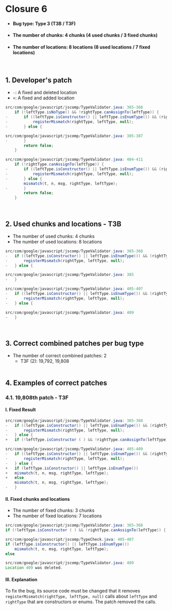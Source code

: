 # Closure 6
* <h4>Bug type: Type 3 (T3B / T3F)</h4>
* <h4>The number of chunks: 4 chunks (4 used chunks / 3 fixed chunks)</h4>
* <h4>The number of locations: 8 locations (8 used locations / 7 fixed locations)</h4>
<br>

## 1. Developer's patch
* `-`: A fixed and deleted location
* `+`: A fixed and added location
```java
src/com/google/javascript/jscomp/TypeValidator.java: 365-368
    if (!leftType.isNoType() && !rightType.canAssignTo(leftType)) {
-       if ((leftType.isConstructor() || leftType.isEnumType()) && (rightType.isConstructor() || rightType.isEnumType())) {
-           registerMismatch(rightType, leftType, null);
-       } else {
```

```java
src/com/google/javascript/jscomp/TypeValidator.java: 385-387
-       }
        return false;
    }
```

```java
src/com/google/javascript/jscomp/TypeValidator.java: 404-411
    if (!rightType.canAssignTo(leftType)) {
-       if ((leftType.isConstructor() || leftType.isEnumType()) && (rightType.isConstructor() || rightType.isEnumType())) {
-           registerMismatch(rightType, leftType, null);
-       } else {
        mismatch(t, n, msg, rightType, leftType);
-       }
        return false;
    }
```
<br>

## 2. Used chunks and locations - T3B
* The number of used chunks: 4 chunks
* The number of used locations: 8 locations
```java
src/com/google/javascript/jscomp/TypeValidator.java: 365-368
-   if ((leftType.isConstructor() || leftType.isEnumType()) && (rightType.isConstructor() || rightType.isEnumType())) {
-       registerMismatch(rightType, leftType, null);
-   } else {
```

```java
src/com/google/javascript/jscomp/TypeValidator.java: 385
-   }
```

```java
src/com/google/javascript/jscomp/TypeValidator.java: 405-407
-   if ((leftType.isConstructor() || leftType.isEnumType()) && (rightType.isConstructor() || rightType.isEnumType())) {
-       registerMismatch(rightType, leftType, null);
-   } else {
```

```java
src/com/google/javascript/jscomp/TypeValidator.java: 409
-   }
```
<br>

## 3. Correct combined patches per bug type
* The number of correct combined patches: 2
    * T3F (2): 19,792, 19,808
<br><br>

## 4. Examples of correct patches
### 4.1. 19,808th patch - T3F
#### I. Fixed Result
```java
src/com/google/javascript/jscomp/TypeValidator.java: 365-368
-   if ((leftType.isConstructor() || leftType.isEnumType()) && (rightType.isConstructor() || rightType.isEnumType())) {
-       registerMismatch(rightType, leftType, null);
-   } else {
+   if (!leftType.isConstructor ( ) && !rightType.canAssignTo(leftType)) {
```

```java
src/com/google/javascript/jscomp/TypeValidator.java: 405-409
-   if ((leftType.isConstructor() || leftType.isEnumType()) && (rightType.isConstructor() || rightType.isEnumType())) {
-       registerMismatch(rightType, leftType, null);
-   } else {
+   if (leftType.isConstructor() || leftType.isEnumType())
+   mismatch(t, n, msg, rightType, leftType);
+   else
    mismatch(t, n, msg, rightType, leftType);
-   }
```

#### II. Fixed chunks and locations
* The number of fixed chunks: 3 chunks
* The number of fixed locations: 7 locations
```java
src/com/google/javascript/jscomp/TypeValidator.java: 365-368
if (!leftType.isConstructor ( ) && !rightType.canAssignTo(leftType)) {
```

```java
src/com/google/javascript/jscomp/TypeCheck.java: 405-407
if (leftType.isConstructor() || leftType.isEnumType())
    mismatch(t, n, msg, rightType, leftType);
else
```

```java
src/com/google/javascript/jscomp/TypeValidator.java: 409
Location 409 was deleted.
```

#### III. Explanation
To fix the bug, its source code must be changed that it removes ```registerMismatch(rightType, leftType, null)``` calls about ```leftType``` and ```rightType``` that are constructors or enums. The patch removed the calls.
<br><br>